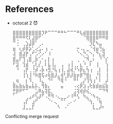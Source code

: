 # References

* octocat 2 😈

  ⣿⣿⣿⣿⣿⣿⣿⣿⣿⡹⠟⠉⠉⠉⠛⠛⠓⠉⠉⠉⠛⢧⣾⣿⣿⣿⣿⣿⣿⣿
⣿⢛⠛⠛⠫⢇⣼⡿⠋⠀⠀⠀⠀⠀⠀⠀⠀⠀⠀⠀⠀⠀⠈⢿⣿⣿⠿⠛⠛⠿
⠉⢐⠀⢀⣱⣼⡿⠁⢀⠄⠀⠀⠀⠀⠀⠀⠀⠀⠀⠀⠀⠀⠀⠀⡹⣏⠳⣤⠀⠀
⣶⠀⢆⡾⡿⡵⢁⢔⣡⠄⢰⠀⠄⠀⠀⠀⠀⠀⠀⠀⡒⠠⡄⣀⠈⢺⣶⢙⣦⠀
⢼⠀⣿⣼⡟⢠⠋⡡⢊⠔⠁⠸⠀⠀⠀⠀⠀⠀⠀⠀⠈⠢⡙⢄⠑⡄⠙⣆⣽⠀
⣿⣤⠏⢹⢠⣿⢀⡷⢁⠂⡄⡇⢰⠀⠀⠀⠀⠀⢀⠀⢀⠀⡈⠻⣀⠆⠀⠘⠈⡎
⠋⣽⠀⢹⣾⠀⢡⢇⡎⡀⠇⣧⢸⡄⠀⢠⠀⢰⢸⢀⡀⣆⠘⡀⠇⠀⢸⠀⠀⢱
⠀⠘⠀⢠⡟⢀⢘⡾⠠⡷⠰⣻⡘⢧⢰⢸⡀⣼⢾⡘⠱⡿⣆⢳⢰⠀⢀⡇⠀⢸
⠀⠀⠀⢸⢱⢸⠘⠷⣿⢯⠴⢷⣿⡼⣄⢾⢃⡿⡼⣷⡶⡿⠙⣿⡆⠀⡘⡇⠀⢸
⡀⢶⠀⠀⡆⠹⡀⠀⠸⣄⠀⠙⠃⠀⠙⢿⠘⠀⠀⠛⠃⢀⡜⢹⢳⢰⠁⠇⠀⡼
⣿⣦⣷⣦⣷⣤⣧⡧⡀⢻⣷⡄⠀⠀⠀⣤⠀⠀⠀⠠⢔⡿⣱⢠⢗⣷⣾⣶⣮⣷
⣛⡿⠟⠋⠉⠀⠀⣡⠿⣦⢽⣯⡀⠀⠀⠀⠀⠀⠀⣨⢽⢾⡾⢮⡀⠀⠀⠉⠙⠻
⠁⠀⠀⠀⢀⣠⠞⢣⡼⠋⠠⡛⠻⠐⢄⣀⣀⠔⠸⠛⢣⠀⠳⣄⠈⠳⢤⡀⠀⠀
⠀⠀⠀⢠⡏⠀⣰⠋⠀⠀⠀⠈⠂⢄⠀⠉⠁⢀⠄⠊⠀⠀⠀⠈⢳⡀⠈⢷⠀⠀
⠀⠀⠀⣸⣀⣀⡏⠀⠀⠀⠀⠀⠀⠀⠣⠀⠠⠁⠀⠀⠀⠀⠀⠀⠀⣇⣀⡼⠆⠀

Conflicting merge request
